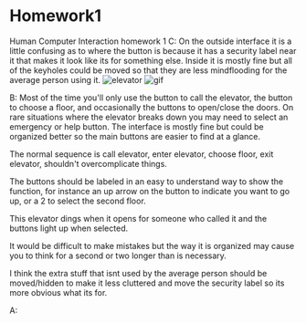 # Homework1
Human Computer Interaction homework 1
C:
On the outside interface it is a little confusing as to where the button is because it has a security label near it that makes it look like its for something else.
Inside it is mostly fine but all of the keyholes could be moved so that they are less mindflooding for the average person using it.
![elevator](https://user-images.githubusercontent.com/44954274/65193383-8ecbe500-da40-11e9-87f7-e2164fcf97b4.jpg)
![gif](https://user-images.githubusercontent.com/44954274/65193407-ac994a00-da40-11e9-8248-8af676ee3798.gif)

B:
Most of the time you'll only use the button to call the elevator, the button to choose a floor, and occasionally the buttons to open/close the doors. On rare situations where the elevator breaks down you may need to select an emergency or help button. The interface is mostly fine but could be organized better so the main buttons are easier to find at a glance.

The normal sequence is call elevator, enter elevator, choose floor, exit elevator, shouldn't overcomplicate things.

The buttons should be labeled in an easy to understand way to show the function, for instance an up arrow on the button to indicate you want to go up, or a 2 to select the second floor.

This elevator dings when it opens for someone who called it and the buttons light up when selected.

It would be difficult to make mistakes but the way it is organized may cause you to think for a second or two longer than is necessary.

I think the extra stuff that isnt used by the average person should be moved/hidden to make it less cluttered and move the security label so its more obvious what its for.

A:

